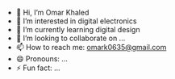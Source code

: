 - 👋 Hi, I’m Omar Khaled 
- 👀 I’m interested in digital electronics 
- 🌱 I’m currently learning digital design 
- 💞️ I’m looking to collaborate on ...
- 📫 How to reach me: omark0635@gmail.com 
- 😄 Pronouns: ...
- ⚡ Fun fact: ...

<!---
OmarAbdelaalHamada/OmarAbdelaalHamada is a ✨ special ✨ repository because its `README.md` (this file) appears on your GitHub profile.
You can click the Preview link to take a look at your changes.
--->
